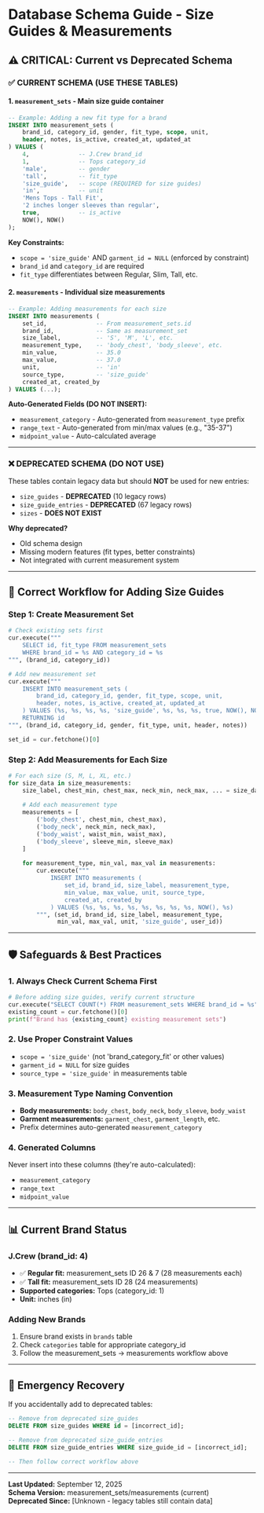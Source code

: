 # Database Schema Guide - Size Guides & Measurements

## ⚠️ CRITICAL: Current vs Deprecated Schema

### ✅ **CURRENT SCHEMA (USE THESE TABLES)**

#### 1. `measurement_sets` - Main size guide container
```sql
-- Example: Adding a new fit type for a brand
INSERT INTO measurement_sets (
    brand_id, category_id, gender, fit_type, scope, unit,
    header, notes, is_active, created_at, updated_at
) VALUES (
    4,              -- J.Crew brand_id
    1,              -- Tops category_id  
    'male',         -- gender
    'tall',         -- fit_type
    'size_guide',   -- scope (REQUIRED for size guides)
    'in',           -- unit
    'Mens Tops - Tall Fit',
    '2 inches longer sleeves than regular',
    true,           -- is_active
    NOW(), NOW()
);
```

**Key Constraints:**
- `scope = 'size_guide'` AND `garment_id = NULL` (enforced by constraint)
- `brand_id` and `category_id` are required
- `fit_type` differentiates between Regular, Slim, Tall, etc.

#### 2. `measurements` - Individual size measurements
```sql
-- Example: Adding measurements for each size
INSERT INTO measurements (
    set_id,              -- From measurement_sets.id
    brand_id,            -- Same as measurement_set
    size_label,          -- 'S', 'M', 'L', etc.
    measurement_type,    -- 'body_chest', 'body_sleeve', etc.
    min_value,           -- 35.0
    max_value,           -- 37.0
    unit,                -- 'in'
    source_type,         -- 'size_guide'
    created_at, created_by
) VALUES (...);
```

**Auto-Generated Fields (DO NOT INSERT):**
- `measurement_category` - Auto-generated from `measurement_type` prefix
- `range_text` - Auto-generated from min/max values (e.g., "35-37")
- `midpoint_value` - Auto-calculated average

---

### ❌ **DEPRECATED SCHEMA (DO NOT USE)**

These tables contain legacy data but should **NOT** be used for new entries:

- `size_guides` - **DEPRECATED** (10 legacy rows)
- `size_guide_entries` - **DEPRECATED** (67 legacy rows)  
- `sizes` - **DOES NOT EXIST**

**Why deprecated?**
- Old schema design
- Missing modern features (fit types, better constraints)
- Not integrated with current measurement system

---

## 🔄 **Correct Workflow for Adding Size Guides**

### Step 1: Create Measurement Set
```python
# Check existing sets first
cur.execute("""
    SELECT id, fit_type FROM measurement_sets 
    WHERE brand_id = %s AND category_id = %s
""", (brand_id, category_id))

# Add new measurement set
cur.execute("""
    INSERT INTO measurement_sets (
        brand_id, category_id, gender, fit_type, scope, unit,
        header, notes, is_active, created_at, updated_at
    ) VALUES (%s, %s, %s, %s, 'size_guide', %s, %s, %s, true, NOW(), NOW())
    RETURNING id
""", (brand_id, category_id, gender, fit_type, unit, header, notes))

set_id = cur.fetchone()[0]
```

### Step 2: Add Measurements for Each Size
```python
# For each size (S, M, L, XL, etc.)
for size_data in size_measurements:
    size_label, chest_min, chest_max, neck_min, neck_max, ... = size_data
    
    # Add each measurement type
    measurements = [
        ('body_chest', chest_min, chest_max),
        ('body_neck', neck_min, neck_max),
        ('body_waist', waist_min, waist_max),
        ('body_sleeve', sleeve_min, sleeve_max)
    ]
    
    for measurement_type, min_val, max_val in measurements:
        cur.execute("""
            INSERT INTO measurements (
                set_id, brand_id, size_label, measurement_type,
                min_value, max_value, unit, source_type,
                created_at, created_by
            ) VALUES (%s, %s, %s, %s, %s, %s, %s, %s, NOW(), %s)
        """, (set_id, brand_id, size_label, measurement_type,
              min_val, max_val, unit, 'size_guide', user_id))
```

---

## 🛡️ **Safeguards & Best Practices**

### 1. Always Check Current Schema First
```python
# Before adding size guides, verify current structure
cur.execute("SELECT COUNT(*) FROM measurement_sets WHERE brand_id = %s", (brand_id,))
existing_count = cur.fetchone()[0]
print(f"Brand has {existing_count} existing measurement sets")
```

### 2. Use Proper Constraint Values
- `scope = 'size_guide'` (not 'brand_category_fit' or other values)
- `garment_id = NULL` for size guides
- `source_type = 'size_guide'` in measurements table

### 3. Measurement Type Naming Convention
- **Body measurements:** `body_chest`, `body_neck`, `body_sleeve`, `body_waist`
- **Garment measurements:** `garment_chest`, `garment_length`, etc.
- Prefix determines auto-generated `measurement_category`

### 4. Generated Columns
Never insert into these columns (they're auto-calculated):
- `measurement_category`
- `range_text` 
- `midpoint_value`

---

## 📊 **Current Brand Status**

### J.Crew (brand_id: 4)
- ✅ **Regular fit:** measurement_sets ID 26 & 7 (28 measurements each)
- ✅ **Tall fit:** measurement_sets ID 28 (24 measurements)
- **Supported categories:** Tops (category_id: 1)
- **Unit:** inches (in)

### Adding New Brands
1. Ensure brand exists in `brands` table
2. Check `categories` table for appropriate category_id
3. Follow the measurement_sets → measurements workflow above

---

## 🚨 **Emergency Recovery**

If you accidentally add to deprecated tables:

```sql
-- Remove from deprecated size_guides
DELETE FROM size_guides WHERE id = [incorrect_id];

-- Remove from deprecated size_guide_entries  
DELETE FROM size_guide_entries WHERE size_guide_id = [incorrect_id];

-- Then follow correct workflow above
```

---

**Last Updated:** September 12, 2025  
**Schema Version:** measurement_sets/measurements (current)  
**Deprecated Since:** [Unknown - legacy tables still contain data]


